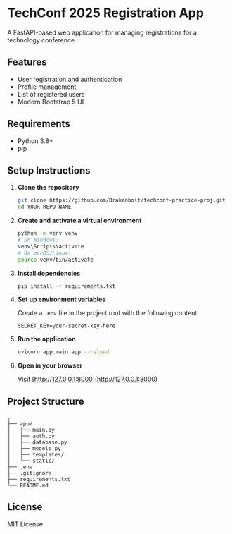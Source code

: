 # TechConf 2025 Registration App

A FastAPI-based web application for managing registrations for a technology conference.

## Features

- User registration and authentication
- Profile management
- List of registered users
- Modern Bootstrap 5 UI

## Requirements

- Python 3.8+
- pip

## Setup Instructions

1. **Clone the repository**
   ```sh
   git clone https://github.com/Drakenbolt/techconf-practice-proj.git
   cd YOUR-REPO-NAME
   ```

2. **Create and activate a virtual environment**
   ```sh
   python -m venv venv
   # On Windows:
   venv\Scripts\activate
   # On macOS/Linux:
   source venv/bin/activate
   ```

3. **Install dependencies**
   ```sh
   pip install -r requirements.txt
   ```

4. **Set up environment variables**

   Create a `.env` file in the project root with the following content:
   ```
   SECRET_KEY=your-secret-key-here
   ```

5. **Run the application**
   ```sh
   uvicorn app.main:app --reload
   ```

6. **Open in your browser**

   Visit [http://127.0.0.1:8000](http://127.0.0.1:8000)

## Project Structure

```
.
├── app/
│   ├── main.py
│   ├── auth.py
│   ├── database.py
│   ├── models.py
│   ├── templates/
│   └── static/
├── .env
├── .gitignore
├── requirements.txt
└── README.md
```

## License

MIT License 